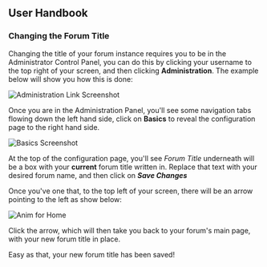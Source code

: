 ## User Handbook
### Changing the Forum Title

Changing the title of your forum instance requires you to be in the Administrator Control Panel, you can do this by clicking your username to the top right of your screen, and then clicking **Administration**. The example below will show you how this is done:

![Administration Link Screenshot](http://i.imgur.com/WZ1Zjx9.gif)

Once you are in the Administration Panel, you'll see some navigation tabs flowing down the left hand side, click on **Basics** to reveal the configuration page to the right hand side.

![Basics Screenshot](http://i.imgur.com/ZMggtZG.png)

At the top of the configuration page, you'll see _Forum Title_ underneath will be a box with your **current** forum title written in. Replace that text with your desired forum name, and then click on _**Save Changes**_

Once you've one that, to the top left of your screen, there will be an arrow pointing to the left as show below:

![Anim for Home](http://i.imgur.com/5QJY4fH.gif)

Click the arrow, which will then take you back to your forum's main page, with your new forum title in place.

Easy as that, your new forum title has been saved!
